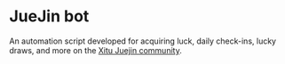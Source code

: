 # JueJin bot

An automation script developed for acquiring luck, daily check-ins, lucky draws, and more on the [Xitu Juejin community](https://juejin.cn/).